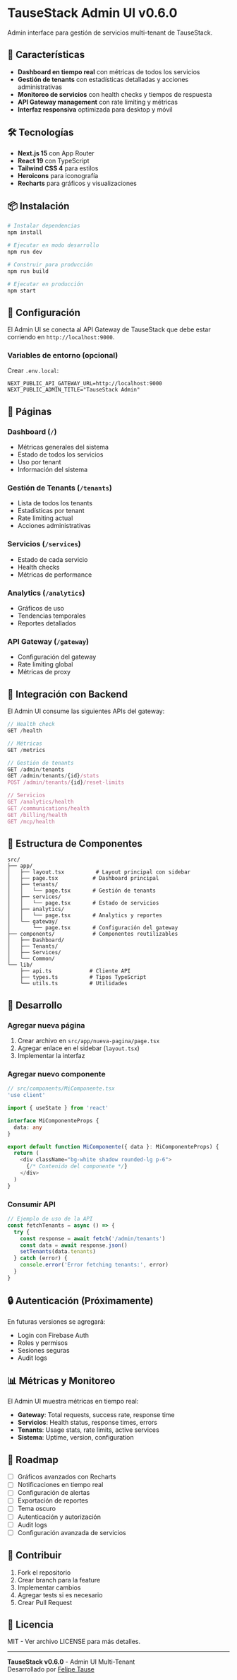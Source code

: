 # TauseStack Admin UI v0.6.0

Admin interface para gestión de servicios multi-tenant de TauseStack.

## 🚀 Características

- **Dashboard en tiempo real** con métricas de todos los servicios
- **Gestión de tenants** con estadísticas detalladas y acciones administrativas
- **Monitoreo de servicios** con health checks y tiempos de respuesta
- **API Gateway management** con rate limiting y métricas
- **Interfaz responsiva** optimizada para desktop y móvil

## 🛠️ Tecnologías

- **Next.js 15** con App Router
- **React 19** con TypeScript
- **Tailwind CSS 4** para estilos
- **Heroicons** para iconografía
- **Recharts** para gráficos y visualizaciones

## 📦 Instalación

```bash
# Instalar dependencias
npm install

# Ejecutar en modo desarrollo
npm run dev

# Construir para producción
npm run build

# Ejecutar en producción
npm start
```

## 🔧 Configuración

El Admin UI se conecta al API Gateway de TauseStack que debe estar corriendo en `http://localhost:9000`.

### Variables de entorno (opcional)

Crear `.env.local`:

```env
NEXT_PUBLIC_API_GATEWAY_URL=http://localhost:9000
NEXT_PUBLIC_ADMIN_TITLE="TauseStack Admin"
```

## 📱 Páginas

### Dashboard (`/`)
- Métricas generales del sistema
- Estado de todos los servicios
- Uso por tenant
- Información del sistema

### Gestión de Tenants (`/tenants`)
- Lista de todos los tenants
- Estadísticas por tenant
- Rate limiting actual
- Acciones administrativas

### Servicios (`/services`)
- Estado de cada servicio
- Health checks
- Métricas de performance

### Analytics (`/analytics`)
- Gráficos de uso
- Tendencias temporales
- Reportes detallados

### API Gateway (`/gateway`)
- Configuración del gateway
- Rate limiting global
- Métricas de proxy

## 🔗 Integración con Backend

El Admin UI consume las siguientes APIs del gateway:

```typescript
// Health check
GET /health

// Métricas
GET /metrics

// Gestión de tenants
GET /admin/tenants
GET /admin/tenants/{id}/stats
POST /admin/tenants/{id}/reset-limits

// Servicios
GET /analytics/health
GET /communications/health
GET /billing/health
GET /mcp/health
```

## 🎨 Estructura de Componentes

```
src/
├── app/
│   ├── layout.tsx          # Layout principal con sidebar
│   ├── page.tsx           # Dashboard principal
│   ├── tenants/
│   │   └── page.tsx       # Gestión de tenants
│   ├── services/
│   │   └── page.tsx       # Estado de servicios
│   ├── analytics/
│   │   └── page.tsx       # Analytics y reportes
│   └── gateway/
│       └── page.tsx       # Configuración del gateway
├── components/            # Componentes reutilizables
│   ├── Dashboard/
│   ├── Tenants/
│   ├── Services/
│   └── Common/
└── lib/
    ├── api.ts            # Cliente API
    ├── types.ts          # Tipos TypeScript
    └── utils.ts          # Utilidades
```

## 🚀 Desarrollo

### Agregar nueva página

1. Crear archivo en `src/app/nueva-pagina/page.tsx`
2. Agregar enlace en el sidebar (`layout.tsx`)
3. Implementar la interfaz

### Agregar nuevo componente

```typescript
// src/components/MiComponente.tsx
'use client'

import { useState } from 'react'

interface MiComponenteProps {
  data: any
}

export default function MiComponente({ data }: MiComponenteProps) {
  return (
    <div className="bg-white shadow rounded-lg p-6">
      {/* Contenido del componente */}
    </div>
  )
}
```

### Consumir API

```typescript
// Ejemplo de uso de la API
const fetchTenants = async () => {
  try {
    const response = await fetch('/admin/tenants')
    const data = await response.json()
    setTenants(data.tenants)
  } catch (error) {
    console.error('Error fetching tenants:', error)
  }
}
```

## 🔒 Autenticación (Próximamente)

En futuras versiones se agregará:
- Login con Firebase Auth
- Roles y permisos
- Sesiones seguras
- Audit logs

## 📊 Métricas y Monitoreo

El Admin UI muestra métricas en tiempo real:

- **Gateway**: Total requests, success rate, response time
- **Servicios**: Health status, response times, errors
- **Tenants**: Usage stats, rate limits, active services
- **Sistema**: Uptime, version, configuration

## 🎯 Roadmap

- [ ] Gráficos avanzados con Recharts
- [ ] Notificaciones en tiempo real
- [ ] Configuración de alertas
- [ ] Exportación de reportes
- [ ] Tema oscuro
- [ ] Autenticación y autorización
- [ ] Audit logs
- [ ] Configuración avanzada de servicios

## 🤝 Contribuir

1. Fork el repositorio
2. Crear branch para la feature
3. Implementar cambios
4. Agregar tests si es necesario
5. Crear Pull Request

## 📄 Licencia

MIT - Ver archivo LICENSE para más detalles.

---

**TauseStack v0.6.0** - Admin UI Multi-Tenant  
Desarrollado por [Felipe Tause](https://www.tause.co)

